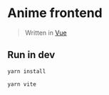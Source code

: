 # Anime frontend

> Written in [Vue](https://vuejs.org)

## Run in dev

```bash
yarn install

yarn vite
```
